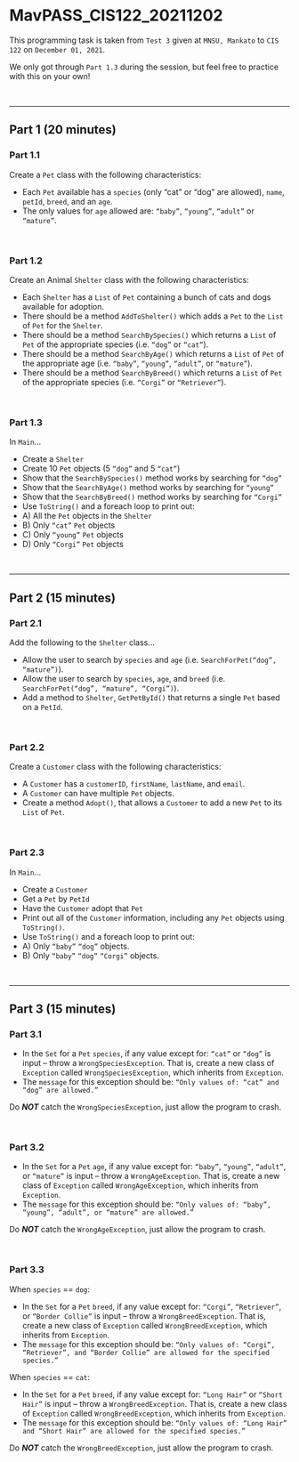 # MavPASS_CIS122_20211202
This programming task is taken from `Test 3` given at `MNSU, Mankato` to `CIS 122` on `December 01, 2021`.

We only got through `Part 1.3` during the session, but feel free to practice with this on your own!

<br><hr>

## Part 1 (20 minutes)
### Part 1.1
Create a `Pet` class with the following characteristics:
- Each `Pet` available has a `species` (only “cat” or “dog” are allowed), `name`,  `petId`, `breed`, and an `age`.
- The only values for `age` allowed are: `“baby”`, `“young”`, `“adult”` or `“mature”`.
<br>

### Part 1.2
Create an Animal `Shelter` class with the following characteristics:
- Each `Shelter` has a `List` of `Pet` containing a bunch of cats and dogs available for adoption.
- There should be a method `AddToShelter()` which adds a `Pet` to the `List` of `Pet` for the `Shelter`.
- There should be a method `SearchBySpecies()` which returns a `List` of `Pet` of the appropriate species (i.e. `“dog”` or `“cat”`).
- There should be a method `SearchByAge()` which returns a `List` of `Pet` of the appropriate age (i.e. `“baby”`, `“young”`, `“adult”`, or `“mature”`).
- There should be a method `SearchByBreed()` which returns a `List` of `Pet` of the appropriate species (i.e. `“Corgi”` or `“Retriever”`).
<br>

### Part 1.3
In `Main`...
- Create a `Shelter`
- Create 10 `Pet` objects (5 `“dog”` and 5 `“cat”`)
- Show that the `SearchBySpecies()` method works by searching for `“dog”`
- Show that the `SearchByAge()` method works by searching for `“young”`
- Show that the `SearchByBreed()` method works by searching for `“Corgi”`
- Use `ToString()` and a foreach loop to print out:
- A) All the `Pet` objects in the `Shelter`
- B) Only `“cat”` `Pet` objects
- C) Only `“young”` `Pet` objects
- D) Only `“Corgi”` `Pet` objects

<br><hr>

## Part 2 (15 minutes)
### Part 2.1
Add the following to the `Shelter` class...
- Allow the user to search by `species` and `age` (i.e. `SearchForPet(“dog”, “mature”)`).
- Allow the user to search by `species`, `age`, and `breed` (i.e. `SearchForPet(“dog”, “mature”, “Corgi”)`).
- Add a method to `Shelter`, `GetPetById()` that returns a single `Pet` based on a `PetId`.
<br>

### Part 2.2
Create a `Customer` class with the following characteristics:
- A `Customer` has a `customerID`, `firstName`, `lastName`, and `email`.
- A `Customer` can have multiple `Pet` objects.
- Create a method `Adopt()`, that allows a `Customer` to add a new `Pet` to its `List` of `Pet`.
<br>

### Part 2.3
In `Main`...
- Create a `Customer`
- Get a `Pet` by `PetId`
- Have the `Customer` adopt that `Pet`
- Print out all of the `Customer` information, including any `Pet` objects using `ToString()`.
- Use `ToString()` and a foreach loop to print out:
- A) Only `“baby”` `“dog”` objects.
- B) Only `“baby”` `“dog”` `“Corgi”` objects.

<br><hr>

## Part 3 (15 minutes)
### Part 3.1
- In the `Set` for a `Pet` `species`, if any value except for: `“cat”` or `“dog”` is input – throw a `WrongSpeciesException`. That is, create a new class of `Exception` called `WrongSpeciesException`, which inherits from `Exception`.
- The `message` for this exception should be: `“Only values of: “cat” and “dog” are allowed.”`

Do ***NOT*** catch the `WrongSpeciesException`, just allow the program to crash.

<br>

### Part 3.2
- In the `Set` for a `Pet` `age`, if any value except for: `“baby”`, `“young”`, `“adult”`, or `“mature”` is input – throw a `WrongAgeException`. That is, create a new class of `Exception` called `WrongAgeException`, which inherits from `Exception`.
- The `message` for this exception should be: `“Only values of: “baby”, “young”, “adult”, or “mature” are allowed.”`

Do ***NOT*** catch the `WrongAgeException`, just allow the program to crash.

<br>

### Part 3.3
When `species` == `dog`:
- In the `Set` for a `Pet` `breed`, if any value except for: `“Corgi”`, `“Retriever”`, or `“Border Collie”` is input – throw a `WrongBreedException`. That is, create a new class of `Exception` called `WrongBreedException`, which inherits from `Exception`.
- The `message` for this exception should be: `“Only values of: “Corgi”, “Retriever”, and “Border Collie” are allowed for the specified species.”`

When `species` == `cat`:
- In the `Set` for a `Pet` `breed`, if any value except for: `“Long Hair”` or `“Short Hair”` is input – throw a `WrongBreedException`. That is, create a new class of `Exception` called `WrongBreedException`, which inherits from `Exception`.
- The `message` for this exception should be: `“Only values of: “Long Hair” and “Short Hair” are allowed for the specified species.”`

Do ***NOT*** catch the `WrongBreedException`, just allow the program to crash.

